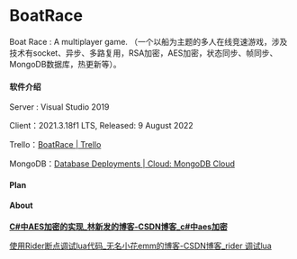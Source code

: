 # BoatRace
Boat Race : A multiplayer game. （一个以船为主题的多人在线竞速游戏，涉及技术有socket、异步、多路复用，RSA加密，AES加密，状态同步、帧同步、MongoDB数据库，热更新等）。

#### 软件介绍

Server : Visual Studio 2019

Client：2021.3.18f1 LTS, Released: 9 August 2022

Trello：[BoatRace | Trello](https://trello.com/b/azJXV4Qi/boatrace)

MongoDB：[Database Deployments | Cloud: MongoDB Cloud](https://cloud.mongodb.com/v2/62faf79583e7ed69c06a4528#clusters)



#### Plan



#### About

[**C#中AES加密的实现_林新发的博客-CSDN博客_c#中aes加密**](https://blog.csdn.net/linxinfa/article/details/89970196)

[使用Rider断点调试lua代码_无名小花emm的博客-CSDN博客_rider 调试lua](https://blog.csdn.net/qq_44625873/article/details/123901004)



